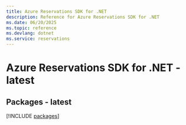 ```yaml
---
title: Azure Reservations SDK for .NET
description: Reference for Azure Reservations SDK for .NET
ms.date: 06/20/2025
ms.topic: reference
ms.devlang: dotnet
ms.service: reservations
---
```

# Azure Reservations SDK for .NET - latest
## Packages - latest
[!INCLUDE [packages](reservations-index.md)]